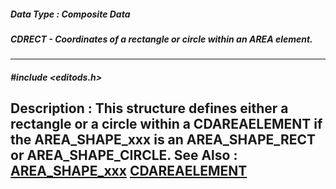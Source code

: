 ##### Data Type : Composite Data
##### CDRECT - Coordinates of a rectangle or circle within an AREA element.
---
##### #include <editods.h>
**Description :**
This structure defines either a rectangle or a circle within a CDAREAELEMENT if 
the AREA_SHAPE_xxx is an AREA_SHAPE_RECT or AREA_SHAPE_CIRCLE.
**See Also :**
[AREA_SHAPE_xxx](D:/md_files/AREA_SHAPE_xxx.md)
[CDAREAELEMENT](D:/md_files/CDAREAELEMENT.md)
---
